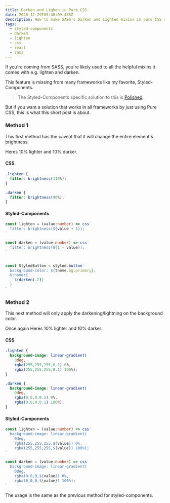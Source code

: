 ```yaml
---
title: Darken and Lighen in Pure CSS
date: 2020-12-29T05:48:09.485Z
description: How to make SASS's Darken and Lighten mixins in pure CSS and Styled-Components
tags:
  - styled-components
  - darken
  - lighten
  - css
  - react
  - sass
---
```

If you're coming from SASS, you're likely used to all the helpful mixins it comes with e.g. lighten and darken.

This feature is missing from many frameworks like my favorite, Styled-Components.

> The Styled-Components specific solution to this is [Polished](https://github.com/styled-components/polished).

But if you want a solution that works in all frameworks by just using Pure CSS, this is what this short post is about. 

### Method 1

This first method has the caveat that it will change the entire element's brightness.

Heres 10% lighter and 10% darker.

#### CSS

```css
.lighten {
  filter: brightness(110%);
}

.darken {
  filter: brightness(90%);
}
```

#### Styled-Components

```ts
const lighten = (value:number) => css`
  filter: brightness(${value + 1});
`

const darken = (value:number) => css`
  filter: brightness(${1 - value});
`
```

```ts

const StyledButton = styled.button`
  background-color: ${theme.bg.primary};
  &:hover{
    ${darken(.2)}
  }
`
```

### Method 2

This next method will only apply the darkening/lightning on the background color.

Once again Heres 10% lighter and 10% darker.

#### CSS

```css
.lighten {
  background-image: linear-gradient(
    0deg,
    rgba(255,255,255,0.1) 0%,
    rgba(255,255,255,0.1) 100%);
}

.darken {
  background-image: linear-gradient(
    0deg,
    rgba(0,0,0,0.1) 0%,
    rgba(0,0,0,0.1) 100%);
}
```

#### Styled-Components

```ts
const lighten = (value:number) => css`
  background-image: linear-gradient(
    0deg,
    rgba(255,255,255,${value}) 0%,
    rgba(255,255,255,${value}) 100%);
`

const darken = (value:number) => css`
  background-image: linear-gradient(
    0deg,
    rgba(0,0,0,${value}) 0%,
    rgba(0,0,0,${value}) 100%);
`
```

The usage is the same as the previous method for styled-components.